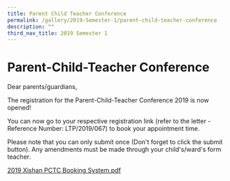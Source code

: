```yaml
---
title: Parent Child Teacher Conference
permalink: /gallery/2019-Semester-1/parent-child-teacher-conference
description: ""
third_nav_title: 2019 Semester 1
---
```

# **Parent-Child-Teacher Conference**

Dear parents/guardians,

The registration for the Parent-Child-Teacher Conference 2019 is now opened!

You can now go to your respective registration link (refer to the letter - Reference Number: LTP/2019/067) to book your appointment time.

Please note that you can only submit once (Don't forget to click the submit button). Any amendments must be made through your child's/ward's form teacher.

[2019 Xishan PCTC Booking System.pdf](/files/2019%20Xishan%20PCTC%20Booking%20System.pdf)